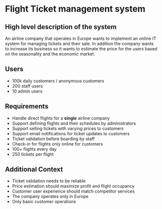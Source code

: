 # Flight Ticket management system 

## High level description of the system

An airline company that operates in Europe wants to implement an online IT system for managing tickets and their sale. 
In addition the company wants to increase its business so it wants to estimate the price for the users based on the seasonality and the economic market.


## Users

- 100k daily customers / anonymous customers
- 200 staff users
- 10 admin users


## Requirements

- Handle direct flights for a **single** airline company
- Support defining flights and their schedules by administrators
- Support selling tickets with varying prices to customers
- Support email notifications for ticket updates to customers
- Ticket validation before boarding by staff
- Check-in for flights only online for customers
- 100+ flights every day
- 250 tickets per flight


## Additional Context

- Ticket validation needs to be reliable
- Price estimation should maximize profit and flight occupancy
- Customer user experience should match competitor services
- The company operates only in Europe
- Only basic customer operations
